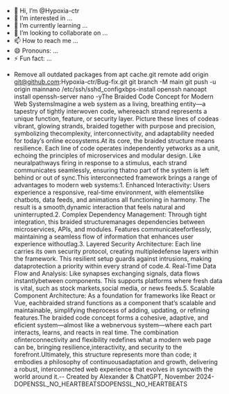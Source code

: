 - 👋 Hi, I’m @Hypoxia-ctr
- 👀 I’m interested in ...
- 🌱 I’m currently learning ...
- 💞️ I’m looking to collaborate on ...
- 📫 How to reach me ...
- 😄 Pronouns: ...
- ⚡ Fun fact: ...

<!---
Hypoxia-ctr/Hypoxia-ctr is a ✨ special ✨ repository because its `README.md` (this file) appears on your GitHub profile.
You can click the Preview link to take a look at your changes.
--->
  - Remove all outdated packages from apt cache.git remote add origin git@github.com:Hypoxia-ctr/Bug-fix.git
git branch -M main
git push -u origin mainnano /etc/ssh/sshd_configxbps-install openssh nanoapt install openssh-server nano -yThe Braided Code Concept for Modern Web SystemsImagine a web system as a living, breathing entity—a tapestry of tightly interwoven code, whereeach strand represents a unique function, feature, or security layer. Picture these lines of codeas vibrant, glowing strands, braided together with purpose and precision, symbolizing thecomplexity, interconnectivity, and adaptability needed for today’s online ecosystems.At its core, the braided structure means resilience. Each line of code operates independently yetworks as a unit, echoing the principles of microservices and modular design. Like neuralpathways firing in response to a stimulus, each strand communicates seamlessly, ensuring thatno part of the system is left behind or out of sync.This interconnected framework brings a range of advantages to modern web systems:1. Enhanced Interactivity: Users experience a responsive, real-time environment, with elementslike chatbots, data feeds, and animations all functioning in harmony. The result is a smooth,dynamic interaction that feels natural and uninterrupted.2. Complex Dependency Management: Through tight integration, this braided structuremanages dependencies between microservices, APIs, and modules. Features communicateefortlessly, maintaining a seamless flow of information that enhances user experience withoutlag.3. Layered Security Architecture: Each line carries its own security protocol, creating multipledefense layers within the framework. This resilient setup guards against intrusions, making dataprotection a priority within every strand of code.4. Real-Time Data Flow and Analysis: Like synapses exchanging signals, data flows instantlybetween components. This supports platforms where fresh data is vital, such as stock markets,social media, or news feeds.5. Scalable Component Architecture: As a foundation for frameworks like React or Vue, eachbraided strand functions as a component that’s scalable and maintainable, simplifying theprocess of adding, updating, or refining features.The braided code concept forms a cohesive, adaptive, and eficient system—almost like a webnervous system—where each part interacts, learns, and reacts in real time. The combination ofinterconnectivity and flexibility redefines what a modern web page can be, bringing resilience,interactivity, and security to the forefront.Ultimately, this structure represents more than code; it embodies a philosophy of continuousadaptation and growth, delivering a robust, interconnected web experience that evolves in syncwith the world around it.-- Created by Alexander & ChatGPT, November 2024-DOPENSSL_NO_HEARTBEATSDOPENSSL_NO_HEARTBEATS

